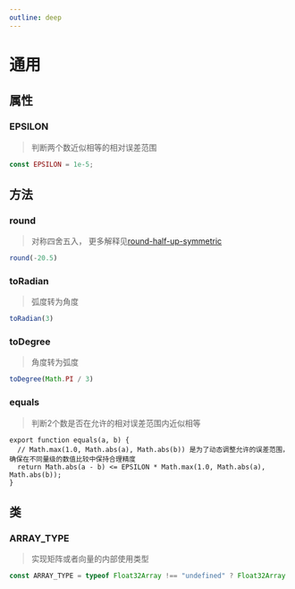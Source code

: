 ```yaml
---
outline: deep
---
```


# 通用

## 属性

### EPSILON

> 判断两个数近似相等的相对误差范围

```js
const EPSILON = 1e-5;
```

## 方法

### round

> 对称四舍五入， 更多解释见[round-half-up-symmetric](https://www.npmjs.com/package/round-half-up-symmetric#user-content-detailed-background)

```js
round(-20.5)
```

### toRadian

> 弧度转为角度

```js
toRadian(3)
```

### toDegree

> 角度转为弧度

```js
toDegree(Math.PI / 3)
```

### equals

> 判断2个数是否在允许的相对误差范围内近似相等

```JS
export function equals(a, b) {
  // Math.max(1.0, Math.abs(a), Math.abs(b)) 是为了动态调整允许的误差范围，确保在不同量级的数值比较中保持合理精度
  return Math.abs(a - b) <= EPSILON * Math.max(1.0, Math.abs(a), Math.abs(b));
}
```

## 类

### ARRAY_TYPE

> 实现矩阵或者向量的内部使用类型

```js
const ARRAY_TYPE = typeof Float32Array !== "undefined" ? Float32Array : Array;
```
